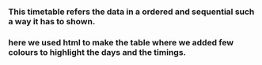 ### This timetable refers the data in a ordered and sequential such a way it has to shown.
### here we used html to make the table where we added few colours to highlight the days and the timings.
